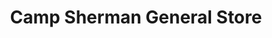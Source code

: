---
title: "Camp Sherman General Store"
url: /camp-sherman/camp-sherman-general-store/
shop: general
---